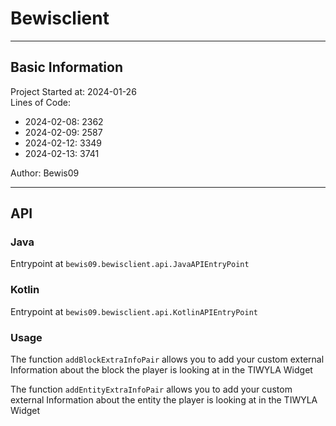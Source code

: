 # Bewisclient

---

## Basic Information
Project Started at: 2024-01-26\
Lines of Code: 
- 2024-02-08: 2362
- 2024-02-09: 2587
- 2024-02-12: 3349
- 2024-02-13: 3741

Author: Bewis09

---

## API
### Java
Entrypoint at `bewis09.bewisclient.api.JavaAPIEntryPoint`
### Kotlin
Entrypoint at `bewis09.bewisclient.api.KotlinAPIEntryPoint`
### Usage
The function `addBlockExtraInfoPair` allows you to add your custom external Information about the block the player is looking at in the TIWYLA Widget

The function `addEntityExtraInfoPair` allows you to add your custom external Information about the entity the player is looking at in the TIWYLA Widget


